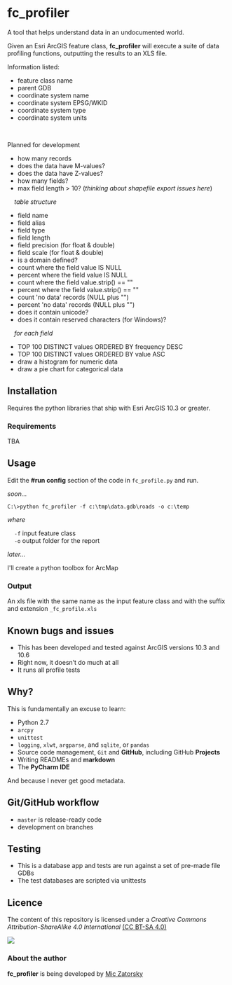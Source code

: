 # fc_profiler

A tool that helps understand data in an undocumented world.

Given an Esri ArcGIS feature class, **fc_profiler** will execute a suite of data profiling functions, outputting the results to an XLS file.

Information listed:
* feature class name
* parent GDB
* coordinate system name
* coordinate system EPSG/WKID
* coordinate system type
* coordinate system units

&nbsp;

Planned for development
* how many records
* does the data have M-values?
* does the data have Z-values?
* how many fields?
* max field length > 10? (_thinking about shapefile export issues here_)

&nbsp;&nbsp;&nbsp;&nbsp;_table structure_
* field name
* field alias
* field type
* field length
* field precision (for float & double)
* field scale (for float & double)
* is a domain defined?
* count where the field value IS NULL
* percent where the field value IS NULL
* count where the field value.strip() == ""
* percent where the field value.strip() == ""
* count 'no data' records (NULL plus "")  
* percent 'no data' records (NULL plus "")
* does it contain unicode?
* does it contain reserved characters (for Windows)?


&nbsp;&nbsp;&nbsp;&nbsp;_for each field_

* TOP 100 DISTINCT values ORDERED BY frequency DESC
* TOP 100 DISTINCT values ORDERED BY value ASC
* draw a histogram for numeric data
* draw a pie chart for categorical data 
 



## Installation
Requires the python libraries that ship with Esri ArcGIS 10.3 or greater.


### Requirements
TBA

## Usage

Edit the **#run config** section of the code in ```fc_profile.py``` and run.

_soon…_


```
C:\>python fc_profiler -f c:\tmp\data.gdb\roads -o c:\temp
```
_where_

&nbsp;&nbsp;&nbsp;&nbsp;```-f``` input feature class\
&nbsp;&nbsp;&nbsp;&nbsp;```-o``` output folder for the report
 
_later..._

I'll create a python toolbox for ArcMap

### Output

An xls file with the same name as the input feature class and with the suffix and extension ```_fc_profile.xls```


## Known bugs and issues
* This has been developed and tested against ArcGIS versions 10.3 and 10.6
* Right now, it doesn’t do much at all
* It runs all profile tests


## Why?

This is fundamentally an excuse to learn:
* Python 2.7 
* ```arcpy```
* ```unittest```
* ```logging```, ```xlwt```, ```argparse```, and ```sqlite```, or ```pandas```
* Source code management, ```Git``` and **GitHub**, including GitHub **Projects** 
* Writing READMEs and **markdown**
* The **PyCharm IDE**

And because I never get good metadata.


## Git/GitHub workflow
* ```master``` is release-ready code
* development on branches

## Testing
* This is a database app and tests are run against a set of pre-made file GDBs
* The test databases are scripted via unittests

## Licence
The content of this repository is licensed under a _Creative Commons Attribution-ShareAlike 4.0 International_ [(CC BT-SA 4.0)](https://creativecommons.org/licenses/by-sa/4.0/)

![](https://i.creativecommons.org/l/by-sa/4.0/88x31.png)

### About the author
**fc_profiler** is being developed by [Mic Zatorsky](https://www.linkedin.com/in/michaelzatorsky)

